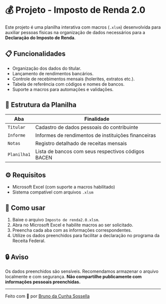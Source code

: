 # 💰 Projeto - Imposto de Renda 2.0

Este projeto é uma planilha interativa com macros (`.xlsm`) desenvolvida para auxiliar pessoas físicas na organização de dados necessários para a **Declaração do Imposto de Renda**.

## 📋 Funcionalidades

- Organização dos dados do titular.
- Lançamento de rendimentos bancários.
- Controle de recebimentos mensais (holerites, extratos etc.).
- Tabela de referência com códigos e nomes de bancos.
- Suporte a macros para automações e validações.

## 🧾 Estrutura da Planilha

| Aba        | Finalidade                                                                 |
|------------|----------------------------------------------------------------------------|
| `Titular`  | Cadastro de dados pessoais do contribuinte                                |
| `Informe`  | Informes de rendimentos de instituições financeiras                       |
| `Notas`    | Registro detalhado de receitas mensais                                    |
| `Planilha1`| Lista de bancos com seus respectivos códigos BACEN                        |

## ⚙️ Requisitos

- Microsoft Excel (com suporte a macros habilitado)
- Sistema compatível com arquivos `.xlsm`

## 🚀 Como usar

1. Baixe o arquivo `Imposto de renda2.0.xlsm`.
2. Abra no Microsoft Excel e habilite macros ao ser solicitado.
3. Preencha cada aba com as informações correspondentes.
4. Utilize os dados preenchidos para facilitar a declaração no programa da Receita Federal.

## 🔒 Aviso

Os dados preenchidos são sensíveis. Recomendamos armazenar o arquivo localmente e com segurança. **Não compartilhe publicamente com informações pessoais preenchidas.**

---

Feito com 💼 por [Bruno da Cunha Sossella](https://github.com/Sossella05)
